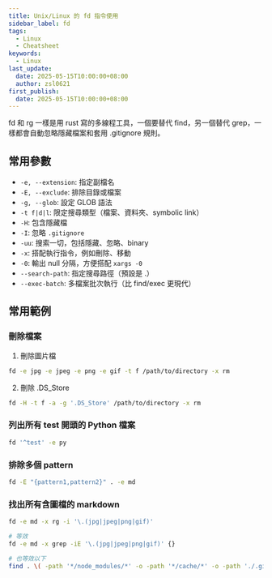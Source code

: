 ```yaml
---
title: Unix/Linux 的 fd 指令使用
sidebar_label: fd
tags:
  - Linux
  - Cheatsheet
keywords:
  - Linux
last_update:
  date: 2025-05-15T10:00:00+08:00
  author: zsl0621
first_publish:
  date: 2025-05-15T10:00:00+08:00
---
```


fd 和 rg 一樣是用 rust 寫的多線程工具，一個要替代 find，另一個替代 grep，一樣都會自動忽略隱藏檔案和套用 .gitignore 規則。

## 常用參數

- `-e, --extension`: 指定副檔名
- `-E, --exclude`: 排除目錄或檔案
- `-g, --glob`: 設定 GLOB 語法
- `-t f|d|l`: 限定搜尋類型（檔案、資料夾、symbolic link）
- `-H`: 包含隱藏檔
- `-I`: 忽略 `.gitignore`
- `-uu`: 搜索一切，包括隱藏、忽略、binary
- `-x`: 搭配執行指令，例如刪除、移動
- `-0`: 輸出 null 分隔，方便搭配 `xargs -0`
- `--search-path`: 指定搜尋路徑（預設是 .）
- `--exec-batch`: 多檔案批次執行（比 find/exec 更現代）

## 常用範例

### 刪除檔案

1. 刪除圖片檔

```sh
fd -e jpg -e jpeg -e png -e gif -t f /path/to/directory -x rm
```

2. 刪除 .DS_Store

```sh
fd -H -t f -a -g '.DS_Store' /path/to/directory -x rm
```

### 列出所有 test 開頭的 Python 檔案

```sh
fd '^test' -e py
```

### 排除多個 pattern

```sh
fd -E "{pattern1,pattern2}" . -e md
```

### 找出所有含圖檔的 markdown

```sh
fd -e md -x rg -i '\.(jpg|jpeg|png|gif)'

# 等效
fd -e md -x grep -iE '\.(jpg|jpeg|png|gif)' {}

# 也等效以下
find . \( -path '*/node_modules/*' -o -path '*/cache/*' -o -path './.git' \) -prune -o -type f -name '*.md' -exec grep -iE '\.(jpg|jpeg|png|gif)' {} \;
```
